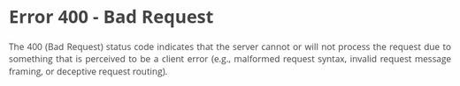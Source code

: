 <!DOCTYPE html>
<html>
<head>
	<title>Error 400 - Not Working</title>
	<style>
		@import url(https://fonts.googleapis.com/css?family=Open+Sans);html{background-color:#fefefe}body{font-family:Open Sans,Arial;color:#454545;font-size:16px;margin:2em auto;max-width:800px;padding:1em;line-height:1.4;text-align:justify}html.contrast body{color:#050505}html.contrast blockquote{color:#11151a}html.contrast blockquote:before{color:#262626}html.contrast a{color:#0051c9}html.contrast a:visited{color:#7d013e}html.contrast span.wr{color:#800}html.contrast span.mfw{color:#117e69}html.inverted{background-color:#010101}html.inverted body{color:#bababa}html.inverted div#invmode{color:#fff;background-color:#000}html.inverted blockquote{color:#dad0c7}html.inverted blockquote:before{color:#bfbfbf}html.inverted a{color:#07a}html.inverted a:visited{color:#ac5a82}html.inverted span.wr{color:#c0392b}html.inverted span.mfw{color:#19b496}a{color:#07a}a:visited{color:#941352}.noselect{-webkit-touch-callout:none;-webkit-user-select:none;-moz-user-select:none;-ms-user-select:none;user-select:none}span.citneed{vertical-align:top;font-size:.7em;padding-left:.3em}small{font-size:.4em}p.st{margin-top:-1em}div.fancyPositioning div.picture-left{float:left;width:40%;overflow:hidden;margin-right:1em}div.fancyPositioning div.picture-left img{width:100%}div.fancyPositioning div.picture-left p.caption{font-size:.7em}div.fancyPositioning div.tleft{float:left;width:55%}div.fancyPositioning div.tleft p:first-child{margin-top:0}div.fancyPositioning:after{display:block;content:"";clear:both}ul li img{height:1em}blockquote{color:#456;margin-left:0;margin-top:2em;margin-bottom:2em}blockquote span{float:left;margin-left:1rem;padding-top:1rem}blockquote author{display:block;clear:both;font-size:.6em;margin-left:2.4rem;font-style:oblique}blockquote author:before{content:"- ";margin-right:1em}blockquote:before{font-family:Times New Roman,Times,Arial;color:#666;content:open-quote;font-size:2.2em;font-weight:600;float:left;margin-top:0;margin-right:.2rem;width:1.2rem}blockquote:after{content:"";display:block;clear:both}@media screen and (max-width:500px){body{text-align:left}div.fancyPositioning div.picture-left,div.fancyPositioning div.tleft{float:none;width:inherit}blockquote span{width:80%}blockquote author{padding-top:1em;width:80%;margin-left:15%}blockquote author:before{content:"";margin-right:inherit}}span.visited{color:#941352}span.visited-maroon{color:#85144b}span.wr{color:#c0392b;font-weight:600;text-decoration:underline}div#contrast{color:#000;top:10px}div#contrast,div#invmode{cursor:pointer;position:absolute;right:10px;font-size:.8em;text-decoration:underline;-webkit-touch-callout:none;-webkit-user-select:none;-moz-user-select:none;-ms-user-select:none;user-select:none}div#invmode{color:#fff;background-color:#000;top:34px;padding:2px 5px}span.sb{color:#00e}span.sb,span.sv{cursor:not-allowed}span.sv{color:#551a8b}span.foufoufou{color:#444;font-weight:700}span.foufoufou:before{content:"";display:inline-block;width:1em;height:1em;margin-left:.2em;margin-right:.2em;background-color:#444}span.foufivfoufivfoufiv{color:#454545;font-weight:700}span.foufivfoufivfoufiv:before{content:"";display:inline-block;width:1em;height:1em;margin-left:.2em;margin-right:.2em;background-color:#454545}span.mfw{color:#16a085}a.kopimi,a.kopimi img.kopimi{display:block;margin-left:auto;margin-right:auto}a.kopimi img.kopimi{height:2em}p.fakepre{font-family:monospace;font-size:.9em}

body{
	display: flex;
	align-items: center;
	justify-content: center;
}

html{
	display: flex;
	align-items: center;
	justify-content: center;
	height: 100vh;
}

.error-middle{
	display: block;
	vertical-align: middle;
}
	</style>
</head>

<body>
<div class="error-middle">
	<h1>Error 400 - Bad Request</h1>
	<p>The 400 (Bad Request) status code indicates that the server cannot or will not process the request due to something that is perceived to be a client error (e.g., malformed request syntax, invalid request message framing, or deceptive request routing).</p>
</div>
</body>
</html>

